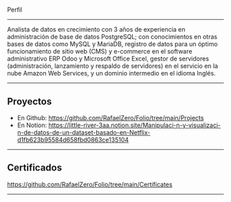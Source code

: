 # 
Perfil
___
Analista de datos en crecimiento con 3 años de experiencia en administración de base de datos PostgreSQL; con conocimientos en otras bases de datos como MySQL y MariaDB, registro de datos para un óptimo funcionamiento de sitio web (CMS) y e-commerce en el software administrativo ERP Odoo y Microsoft Office Excel, gestor de servidores (administración, lanzamiento y respaldo de servidores) en el servicio en la nube Amazon Web Services, y un dominio intermedio en el idioma Inglés.
___

Proyectos
---
* En Github:
https://github.com/RafaelZero/Folio/tree/main/Projects
* En Notion:
https://little-river-3aa.notion.site/Manipulaci-n-y-visualizaci-n-de-datos-de-un-dataset-basado-en-Netflix-d1fb623b95584d658fbd0863ce135104
___

Certificados
---
https://github.com/RafaelZero/Folio/tree/main/Certificates
___
